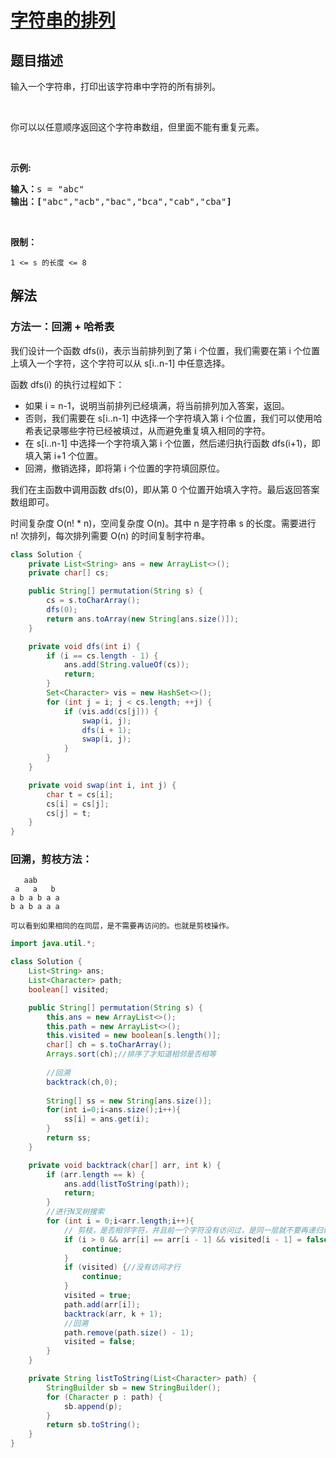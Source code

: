 # [字符串的排列](https://leetcode.cn/problems/zi-fu-chuan-de-pai-lie-lcof/)

## 题目描述



<p>输入一个字符串，打印出该字符串中字符的所有排列。</p>

<p>&nbsp;</p>

<p>你可以以任意顺序返回这个字符串数组，但里面不能有重复元素。</p>

<p>&nbsp;</p>

<p><strong>示例:</strong></p>

<pre><strong>输入：</strong>s = &quot;abc&quot;
<strong>输出：[</strong>&quot;abc&quot;,&quot;acb&quot;,&quot;bac&quot;,&quot;bca&quot;,&quot;cab&quot;,&quot;cba&quot;<strong>]</strong>
</pre>

<p>&nbsp;</p>

<p><strong>限制：</strong></p>

<p><code>1 &lt;= s 的长度 &lt;= 8</code></p>



## 解法



### 方法一：回溯 + 哈希表

我们设计一个函数 dfs(i)，表示当前排列到了第 i 个位置，我们需要在第 i 个位置上填入一个字符，这个字符可以从 s[i..n-1] 中任意选择。

函数 dfs(i) 的执行过程如下：

-   如果 i = n-1，说明当前排列已经填满，将当前排列加入答案，返回。
-   否则，我们需要在 s[i..n-1] 中选择一个字符填入第 i 个位置，我们可以使用哈希表记录哪些字符已经被填过，从而避免重复填入相同的字符。
-   在 s[i..n-1] 中选择一个字符填入第 i 个位置，然后递归执行函数 dfs(i+1)，即填入第 i+1 个位置。
-   回溯，撤销选择，即将第 i 个位置的字符填回原位。

我们在主函数中调用函数 dfs(0)，即从第 0 个位置开始填入字符。最后返回答案数组即可。

时间复杂度 O(n! * n)，空间复杂度 O(n)。其中 n 是字符串 s 的长度。需要进行 n! 次排列，每次排列需要 O(n) 的时间复制字符串。


```java
class Solution {
    private List<String> ans = new ArrayList<>();
    private char[] cs;

    public String[] permutation(String s) {
        cs = s.toCharArray();
        dfs(0);
        return ans.toArray(new String[ans.size()]);
    }

    private void dfs(int i) {
        if (i == cs.length - 1) {
            ans.add(String.valueOf(cs));
            return;
        }
        Set<Character> vis = new HashSet<>();
        for (int j = i; j < cs.length; ++j) {
            if (vis.add(cs[j])) {
                swap(i, j);
                dfs(i + 1);
                swap(i, j);
            }
        }
    }

    private void swap(int i, int j) {
        char t = cs[i];
        cs[i] = cs[j];
        cs[j] = t;
    }
}
```

### 回溯，剪枝方法：
````
   aab
 a   a   b
a b a b a a
b a b a a a

可以看到如果相同的在同层，是不需要再访问的。也就是剪枝操作。
````

```java
import java.util.*;

class Solution {
    List<String> ans;
    List<Character> path;
    boolean[] visited;

    public String[] permutation(String s) {
        this.ans = new ArrayList<>();
        this.path = new ArrayList<>();
        this.visited = new boolean[s.length()];
        char[] ch = s.toCharArray();
        Arrays.sort(ch);//排序了才知道相邻是否相等
        
        //回溯
        backtrack(ch,0);
        
        String[] ss = new String[ans.size()];
        for(int i=0;i<ans.size();i++){
            ss[i] = ans.get(i);
        }
        return ss;
    }   

    private void backtrack(char[] arr, int k) {
        if (arr.length == k) {
            ans.add(listToString(path));
            return;
        }
        //进行N叉树搜索
        for (int i = 0;i<arr.length;i++){
            // 剪枝，是否相邻字符，并且前一个字符没有访问过，是同一层就不要再递归访问。
            if (i > 0 && arr[i] == arr[i - 1] && visited[i - 1] = false) {
                continue;
            }
            if (visited) {//没有访问才行
                continue;
            }
            visited = true;
            path.add(arr[i]);
            backtrack(arr, k + 1);
            //回溯
            path.remove(path.size() - 1);
            visited = false;
        }
    }

    private String listToString(List<Character> path) {
        StringBuilder sb = new StringBuilder();
        for (Character p : path) {
            sb.append(p);
        }
        return sb.toString();
    }
}
```